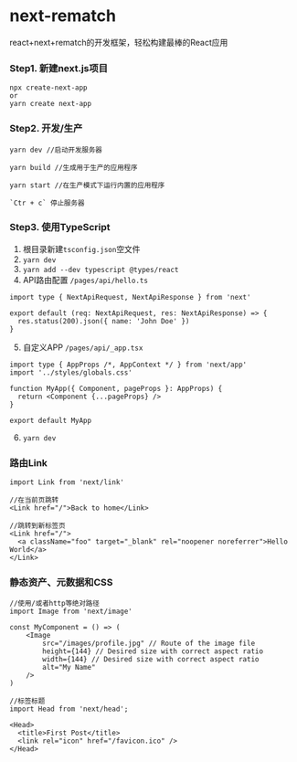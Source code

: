 # next-rematch
react+next+rematch的开发框架，轻松构建最棒的React应用

### Step1. 新建next.js项目
```base
npx create-next-app
or
yarn create next-app
```

### Step2. 开发/生产

```base
yarn dev //启动开发服务器

yarn build //生成用于生产的应用程序

yarn start //在生产模式下运行内置的应用程序

`Ctr + c` 停止服务器
```

### Step3. 使用TypeScript

1. 根目录新建`tsconfig.json`空文件
2. `yarn dev`
3. `yarn add --dev typescript @types/react`
4. API路由配置 `/pages/api/hello.ts`

  ```base
  import type { NextApiRequest, NextApiResponse } from 'next'

  export default (req: NextApiRequest, res: NextApiResponse) => {
    res.status(200).json({ name: 'John Doe' })
  }
  ```
  
5. 自定义APP `/pages/api/_app.tsx`

  ```base
  import type { AppProps /*, AppContext */ } from 'next/app'
  import '../styles/globals.css'

  function MyApp({ Component, pageProps }: AppProps) {
    return <Component {...pageProps} />
  }

  export default MyApp
  ```
  
6. `yarn dev`

### 路由Link

```base
import Link from 'next/link'

//在当前页跳转
<Link href="/">Back to home</Link>

//跳转到新标签页
<Link href="/">
  <a className="foo" target="_blank" rel="noopener noreferrer">Hello World</a>
</Link>

```

### 静态资产、元数据和CSS

```base
//使用/或者http等绝对路径
import Image from 'next/image'

const MyComponent = () => (
    <Image
        src="/images/profile.jpg" // Route of the image file
        height={144} // Desired size with correct aspect ratio
        width={144} // Desired size with correct aspect ratio
        alt="My Name"
    />
)
```

```base
//标签标题
import Head from 'next/head';

<Head>
  <title>First Post</title>
  <link rel="icon" href="/favicon.ico" />
</Head>
```
